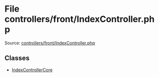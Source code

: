 File controllers/front/IndexController.php
=========

Source: [controllers/front/IndexController.php](https://github.com/PrestaShop/PrestaShop/blob/1.6.0.11/controllers/front/IndexController.php)


Classes
-------

* [IndexControllerCore](class.IndexControllerCore.md)

